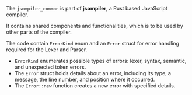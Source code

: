 The `jsompiler_common` is part of **jsompiler**, a Rust based JavaScript compiler.

It contains shared components and functionalities, which is to be used by other parts of the compiler.

The code contain `ErrorKind` enum and an `Error` struct for error handling required for the Lexer and Parser.

- `ErrorKind` enumerates possible types of errors: lexer, syntax, semantic, and unexpected token errors.
- The `Error` struct holds details about an error, including its type, a message, the line number, and position where it occurred.
- The `Error::new` function creates a new error with specified details.
